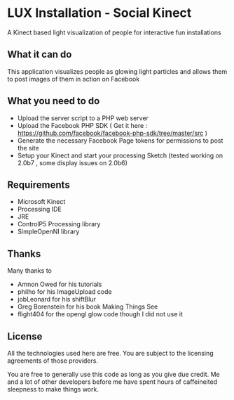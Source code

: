 LUX Installation - Social Kinect
=================================

A Kinect based light visualization of people for interactive fun installations

What it can do
--------------
This application visualizes people as glowing light particles and allows them to post images of them in action on Facebook

What you need to do
--------------------

- Upload the server script to a PHP web server
- Upload the Facebook PHP SDK ( Get it here : https://github.com/facebook/facebook-php-sdk/tree/master/src )
- Generate the necessary Facebook Page tokens for permissions to post the site
- Setup your Kinect and start your processing Sketch (tested working on 2.0b7 , some display issues on 2.0b6) 


Requirements 
-------------

- Microsoft Kinect
- Processing IDE
- JRE
- ControlP5 Processing library
- SimpleOpenNI library

Thanks
------

Many thanks to 

- Amnon Owed for his tutorials
- philho for his ImageUpload code
- jobLeonard for his shiftBlur
- Greg Borenstein for his book Making Things See
- flight404 for the opengl glow code though I did not use it

License
-------
All the technologies used here are free. You are subject to the licensing agreements of those providers.

You are free to generally use this code as long as you give due credit. Me and a lot of other developers before me have spent hours of caffeineited sleepness to make things work. 
